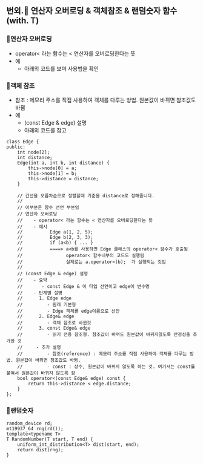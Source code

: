 

## 번외.📌 연산자 오버로딩 & 객체참조 & 랜덤숫자 함수(with. T) ##


### 💠연산자 오버로딩 ###
 - operator< 라는 함수는 < 연산자를 오버로딩한다는 뜻
- 예
   - 아래의 코드를 보며 사용법을 확인


### 💠객체 참조 ###
- 참조 : 메모리 주소를 직접 사용하여 객체를 다루는 방법. 원본값이 바뀌면 참조값도 바뀜
- 예
  -  (const Edge & edge) 설명
  - 아래의 코드를 참고

```
class Edge {
public:
	int node[2];
	int distance;
	Edge(int a, int b, int distance) {
		this->node[0] = a;
		this->node[1] = b;
		this->distance = distance;
	}

	// 간선을 오름차순으로 정렬할때 기준을 distance로 정해줍니다. 
	// 
	// 이부분은 함수 선언 부분임
	// 연산자 오버로딩
	//    - operator< 라는 함수는 < 연산자를 오버로딩한다는 뜻
	//    - 예시
	//			Edge a(1, 2, 5);
	//			Edge b(2, 3, 3);
	//          if (a<b) { ... }
	//          ====> a<b를 사용하면 Edge 클래스의 operator< 함수가 호출됨
	//                operator< 함수내부의 코드도 실행됨
	//				  실제로는 a.operator<(b);  가 실행되는 것임
	//
	// (const Edge & edge) 설명
	//    - 요약
	//       - const Edge & 이 타입 선언이고 edge이 변수명
	//    - 단계별 설명
	//      1. Edge edge   
	//		   - 원래 기본형
	//         - Edge 객체를 edge이름으로 선언
	//      2. Edge& edge
	//         - 객체 참조로 바뀐것
	//	    3. const Edge& edge
	//         - 읽기 전용 참조형. 참조값이 바껴도 원본값이 바뀌지않도록 안정성을 추가한 것
	//     - 추가 설명
	//         - 참조(reference) : 메모리 주소를 직접 사용하여 객체를 다루는 방법. 원본값이 바뀌면 참조값도 바뀜.
	//         - const : 상수, 원본값이 바뀌지 않도록 하는 것. 여기서는 const를 붙여서 원본값이 바뀌지 않도록 함
	bool operator<(const Edge& edge) const {
		return this->distance < edge.distance;
	}
};
```


### 💠랜덤숫자 ###

```
random_device rd;
mt19937_64 rng(rd());
template<typename T>
T RandomNumber(T start, T end) {
	uniform_int_distribution<T> dist(start, end);
	return dist(rng);
}
```
